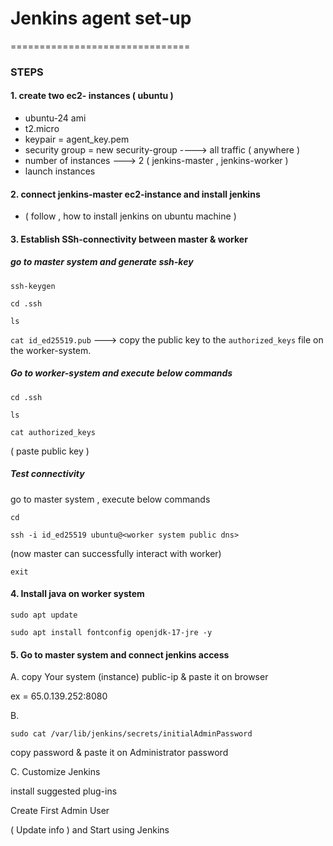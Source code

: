# Jenkins agent set-up
===============================


### STEPS

#### 1. create two ec2- instances ( ubuntu )
   
   - ubuntu-24 ami
   - t2.micro
   - keypair = agent_key.pem
   - security group = new security-group ----> all traffic ( anywhere )
   - number of instances ---> 2 ( jenkins-master , jenkins-worker )
   - launch instances

#### 2. connect jenkins-master ec2-instance and install jenkins

   - ( follow , how to install jenkins on ubuntu machine )


#### 3. Establish SSh-connectivity between master & worker

##### go to master system and generate ssh-key

`ssh-keygen`

`cd .ssh`

`ls`

`cat id_ed25519.pub`  ---> copy the public key to the `authorized_keys` file on the worker-system.

##### Go to worker-system and execute below commands

`cd .ssh`

`ls`

`cat authorized_keys`

( paste public key )


##### Test connectivity

go to master system , execute below commands

`cd`

`ssh -i id_ed25519 ubuntu@<worker system public dns>`  

(now master can successfully interact with worker)

`exit`

#### 4. Install java on worker system

`sudo apt update`

`sudo apt install fontconfig openjdk-17-jre -y`


#### 5. Go to master system and connect jenkins access


A. copy Your system (instance) public-ip & paste it on browser

ex = 65.0.139.252:8080

B. 

```
sudo cat /var/lib/jenkins/secrets/initialAdminPassword
```

copy password & paste it on Administrator password

C. Customize Jenkins

install suggested plug-ins

Create First Admin User 

( Update info ) and Start using Jenkins
